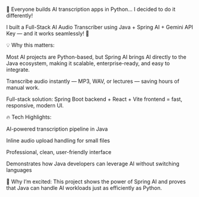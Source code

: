 🚀 Everyone builds AI transcription apps in Python… I decided to do it differently!

I built a Full-Stack AI Audio Transcriber using Java + Spring AI + Gemini API Key — and it works seamlessly! 🎤

💡 Why this matters:

Most AI projects are Python-based, but Spring AI brings AI directly to the Java ecosystem, making it scalable, enterprise-ready, and easy to integrate.

Transcribe audio instantly — MP3, WAV, or lectures — saving hours of manual work.

Full-stack solution: Spring Boot backend + React + Vite frontend = fast, responsive, modern UI.

🔥 Tech Highlights:

AI-powered transcription pipeline in Java

Inline audio upload handling for small files

Professional, clean, user-friendly interface

Demonstrates how Java developers can leverage AI without switching languages

💬 Why I’m excited:
This project shows the power of Spring AI and proves that Java can handle AI workloads just as efficiently as Python.
